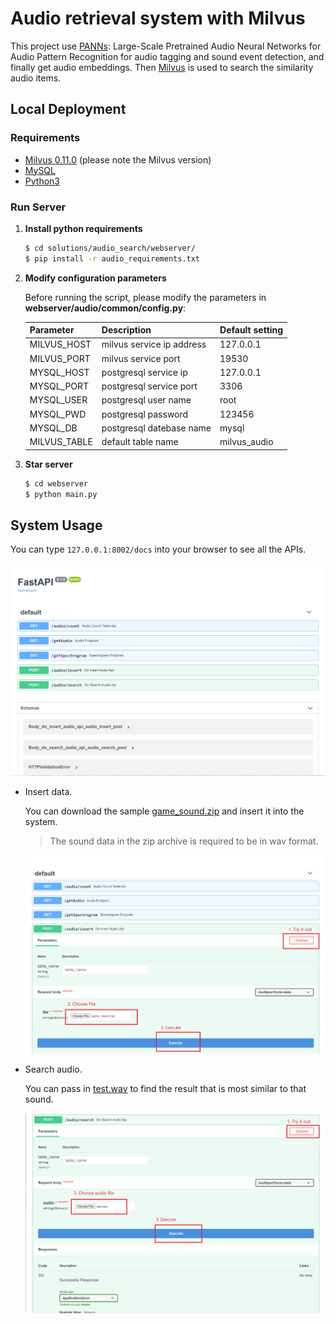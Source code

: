# Audio retrieval system with Milvus

This project use [PANNs](https://github.com/qiuqiangkong/audioset_tagging_cnn): Large-Scale Pretrained Audio Neural Networks for Audio Pattern Recognition for audio tagging and sound event detection, and finally get audio embeddings. Then [Milvus](https://milvus.io/docs/v0.11.0/overview.md) is used to search the similarity audio items.

## Local Deployment

### Requirements

- [Milvus 0.11.0](https://milvus.io/docs/v0.11.0/milvus_docker-cpu.md) (please note the Milvus version)
- [MySQL](https://hub.docker.com/r/mysql/mysql-server)
- [Python3](https://www.python.org/downloads/)

### Run Server

1. **Install python requirements**

   ```bash
   $ cd solutions/audio_search/webserver/
   $ pip install -r audio_requirements.txt
   ```

2. **Modify configuration parameters**

   Before running the script, please modify the parameters in **webserver/audio/common/config.py**:

   | Parameter    | Description               | Default setting |
   | ------------ | ------------------------- | --------------- |
   | MILVUS_HOST  | milvus service ip address | 127.0.0.1       |
   | MILVUS_PORT  | milvus service port       | 19530           |
   | MYSQL_HOST   | postgresql service ip     | 127.0.0.1       |
   | MYSQL_PORT   | postgresql service port   | 3306            |
   | MYSQL_USER   | postgresql user name      | root            |
   | MYSQL_PWD    | postgresql password       | 123456          |
   | MYSQL_DB     | postgresql datebase name  | mysql           |
   | MILVUS_TABLE | default table name        | milvus_audio    |

3. **Star server**

   ```bash
   $ cd webserver
   $ python main.py
   ```

## System Usage

You can type `127.0.0.1:8002/docs` into your browser to see all the APIs.

![](./pic/all_API.png)

- Insert data.

  You can download the sample [game_sound.zip](https://github.com/shiyu22/bootcamp/blob/0.11.0/solutions/audio_search/data/game_sound.zip?raw=true) and insert it into the system.

  > The sound data in the zip archive is required to be in wav format.

  ![](./pic/insert.png)

- Search audio.

  You can pass in [test.wav](https://github.com/shiyu22/bootcamp/blob/0.11.0/solutions/audio_search/data/test.wav) to find the result that is most similar to that sound.
  
  ![](./pic/search.png)